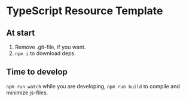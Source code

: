 # TypeScript Resource Template

## At start

1. Remove .git-file, if you want. 
2. `npm i` to download deps. 

## Time to develop

`npm run watch` while you are developing, `npm run build` to compile and minimize js-files. 